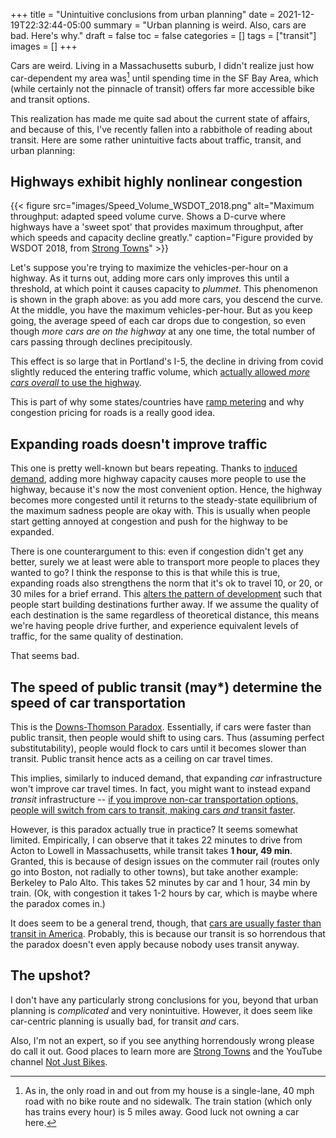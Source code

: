 +++
title = "Unintuitive conclusions from urban planning"
date = 2021-12-19T22:32:44-05:00
summary =  "Urban planning is weird. Also, cars are bad. Here's why."
draft = false
toc = false
categories = []
tags = ["transit"]
images = []
+++

Cars are weird. Living in a Massachusetts suburb, I didn't realize just how car-dependent my area was[^1] until spending time in the SF Bay Area, which (while certainly not the pinnacle of transit) offers far more accessible bike and transit options.

This realization has made me quite sad about the current state of affairs, and because of this, I've recently fallen into a rabbithole of reading about transit. Here are some rather unintuitive facts about traffic, transit, and urban planning:

## Highways exhibit highly nonlinear congestion

{{< figure
    src="images/Speed_Volume_WSDOT_2018.png"
    alt="Maximum throughput: adapted speed volume curve. Shows a D-curve where highways have a 'sweet spot' that provides maximum throughput, after which speeds and capacity decline greatly."
    caption="Figure provided by WSDOT 2018, from [Strong Towns](https://www.strongtowns.org/journal/2020/4/29/what-covid-19-teaches-us-about-how-to-fix-freeways)" >}}

Let's suppose you're trying to maximize the vehicles-per-hour on a highway. As it turns out, adding more cars only improves this until a threshold, at which point it causes capacity to _plummet_. This phenomenon is shown in the graph above: as you add more cars, you descend the curve. At the middle, you have the maximum vehicles-per-hour. But as you keep going, the average speed of each car drops due to congestion, so even though _more cars are on the highway_ at any one time, the total number of cars passing through declines precipitously.

This effect is so large that in Portland's I-5, the decline in driving from covid slightly reduced the entering traffic volume, which [actually allowed _more cars overall_ to use the highway](https://www.strongtowns.org/journal/2020/4/29/what-covid-19-teaches-us-about-how-to-fix-freeways).

This is part of why some states/countries have [ramp metering](https://mtc.ca.gov/operations/programs-projects/freeways/adaptive-ramp-metering) and why congestion pricing for roads is a really good idea.

## Expanding roads doesn't improve traffic

This one is pretty well-known but bears repeating. Thanks to [induced demand](https://en.wikipedia.org/wiki/Induced_demand), adding more highway capacity causes more people to use the highway, because it's now the most convenient option. Hence, the highway becomes more congested until it returns to the steady-state equilibrium of the maximum sadness people are okay with. This is usually when people start getting annoyed at congestion and push for the highway to be expanded.

There is one counterargument to this: even if congestion didn't get any better, surely we at least were able to transport more people to places they wanted to go? I think the response to this is that while this is true, expanding roads also strengthens the norm that it's ok to travel 10, or 20, or 30 miles for a brief errand. This [alters the pattern of development](https://www.strongtowns.org/journal/2021/8/24/does-induced-demand-apply-to-bike-lanes-and-other-questions) such that people start building destinations further away. If we assume the quality of each destination is the same regardless of theoretical distance, this means we're having people drive further, and experience equivalent levels of traffic, for the same quality of destination.

That seems bad.

## The speed of public transit (may\*) determine the speed of car transportation

This is the [Downs-Thomson Paradox](https://en.wikipedia.org/wiki/Downs%E2%80%93Thomson_paradox). Essentially, if cars were faster than public transit, then people would shift to using cars. Thus (assuming perfect substitutability), people would flock to cars until it becomes slower than transit. Public transit hence acts as a ceiling on car travel times.

This implies, similarly to induced demand, that expanding _car_ infrastructure won't improve car travel times. In fact, you might want to instead expand _transit_ infrastructure -- [if you improve non-car transportation options, people will switch from cars to transit, making cars _and_ transit faster](https://theweek.com/articles/981979/car-supremacy-americas-traffic-paradox).

However, is this paradox actually true in practice? It seems somewhat limited. Empirically, I can observe that it takes 22 minutes to drive from Acton to Lowell in Massachusetts, while transit takes **1 hour, 49 min**. Granted, this is because of design issues on the commuter rail (routes only go into Boston, not radially to other towns), but take another example: Berkeley to Palo Alto. This takes 52 minutes by car and 1 hour, 34 min by train. (Ok, with congestion it takes 1-2 hours by car, which is maybe where the paradox comes in.)

It does seem to be a general trend, though, that [cars are usually faster than transit in America](https://www.visualcapitalist.com/average-commute-u-s-states-cities/). Probably, this is because our transit is so horrendous that the paradox doesn't even apply because nobody uses transit anyway.

## The upshot?

I don't have any particularly strong conclusions for you, beyond that urban planning is _complicated_ and very nonintuitive. However, it does seem like car-centric planning is usually bad, for transit _and_ cars.

Also, I'm not an expert, so if you see anything horrendously wrong please do call it out. Good places to learn more are [Strong Towns](https://strongtowns.org) and the YouTube channel [Not Just Bikes](https://www.youtube.com/c/NotJustBikes/videos).

[^1]: As in, the only road in and out from my house is a single-lane, 40 mph road with no bike route and no sidewalk. The train station (which only has trains every hour) is 5 miles away. Good luck not owning a car here.
